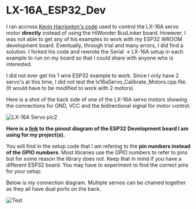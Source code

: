 # LX-16A_ESP32_Dev

I ran accross [Kevin Harrionton's code](https://github.com/madhephaestus/lx16a-servo) used to control the LX-16A servo motor **directly** instead of using the HiWonder BusLinker board. 
However, I was not able to get any of his examples to work with my ESP32 WROOM development board. Eventually, through trial and many errors, I did find a solution. I forked his code and rewrote the Serial -> LX-16A setup in each example to run on my board so that I could share with anyone who is interested.

I did not ever get his 1 wire ESP32 example to work. 
Since I only have 2 servo's at this time, I did not test the lx16aServo_Calibrate_Motors.cpp file. (It would have to be modified to work with 2 motors)

Here is a shot of the back side of one of the LX-16A servo motors showing the connections for GND, VCC and the bidirectional signal for motor control.

![LX-16A Servo pic2](https://user-images.githubusercontent.com/15849536/219958841-be6f6604-74ab-4773-bfc7-40f66382eb01.png)

**Here is a [link](https://www.mischianti.org/wp-content/uploads/2020/11/ESP32-DOIT-DEV-KIT-v1-pinout-mischianti-1024x501.png) to the pinout diagram of the ESP32 Development board I am using for my project(s).**

You will find in the setup code that I am refering to the **pin numbers instead of the GPIO numbers**. Most libraries use the GPIO numbers to refer to pins but for some reason the library does not. Keep that in mind if you have a different ESP32 board. You may have to experiment to find the correct pins for your setup.

Below is my connection diagram. Multiple servos can be chained together as they all have dual ports on the back.

![Test](https://user-images.githubusercontent.com/15849536/219963792-640c69ba-5361-4982-9713-ecc5f4fd9ac2.png)




